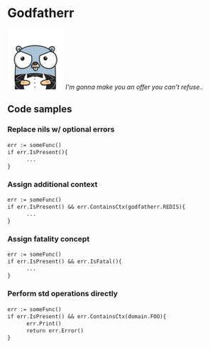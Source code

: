 # Godfatherr
![Godfather icon](https://github.com/juricaKenda/godfatherr/blob/master/visuals/godfatherr-icon-smallest.png)
*I'm gonna make you an offer you can't refuse..*  

## Code samples
### Replace nils w/ optional errors
    err := someFunc()
    if err.IsPresent(){
          ...
    }
### Assign additional context
    err := someFunc()
    if err.IsPresent() && err.ContainsCtx(godfatherr.REDIS){
          ...
    }
### Assign fatality concept
    err := someFunc()
    if err.IsPresent() && err.IsFatal(){
          ...
    }

### Perform std operations directly
    err := someFunc()
    if err.IsPresent() && err.ContainsCtx(domain.FOO){
          err.Print()
          return err.Error()
    }
